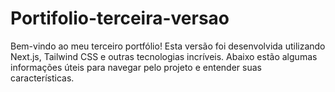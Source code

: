 # Portifolio-terceira-versao
Bem-vindo ao meu terceiro portfólio! Esta versão foi desenvolvida utilizando Next.js, Tailwind CSS e outras tecnologias incríveis. Abaixo estão algumas informações úteis para navegar pelo projeto e entender suas características.
